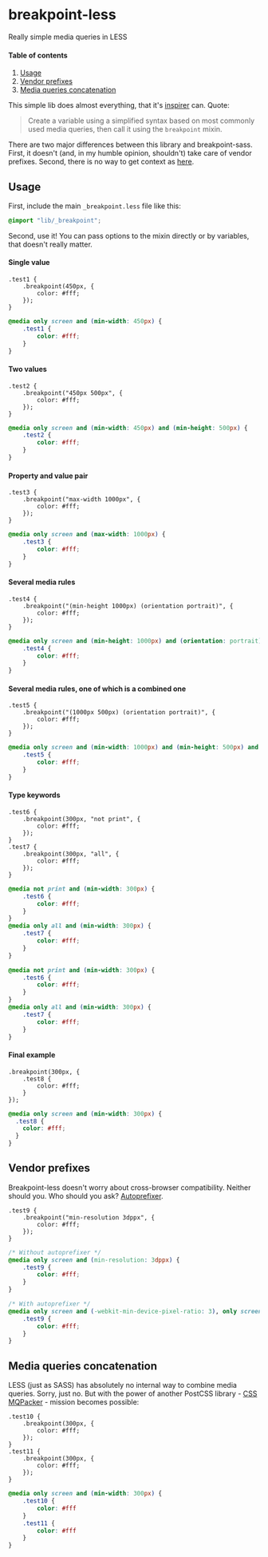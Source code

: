 # breakpoint-less
Really simple media queries in LESS

#### Table of contents
1. [Usage](#usage)
1. [Vendor prefixes](#vendor-prefixes)
1. [Media queries concatenation](#media-queries-concatenation)

This simple lib does almost everything, that it's [inspirer](https://github.com/at-import/breakpoint) can. Quote:
> Create a variable using a simplified syntax based on most commonly used media queries, then call it using the `breakpoint` mixin.

There are two major differences between this library and breakpoint-sass. First, it doesn't (and, in my humble opinion, shouldn't) take care of vendor prefixes. Second, there is no way to get context as [here](https://github.com/at-import/breakpoint/wiki/Breakpoint-Context).

## Usage
First, include the main `_breakpoint.less` file like this:
```css
@import "lib/_breakpoint";
```
Second, use it! You can pass options to the mixin directly or by variables, that doesn't really matter.

#### Single value
```less
.test1 {
    .breakpoint(450px, {
        color: #fff;
    });
}
```
```css
@media only screen and (min-width: 450px) {
    .test1 {
        color: #fff;
    }
}
```

#### Two values
```less
.test2 {
    .breakpoint("450px 500px", {
        color: #fff;
    });
}
```
```css
@media only screen and (min-width: 450px) and (min-height: 500px) {
    .test2 {
        color: #fff;
    }
}
```

#### Property and value pair
```less
.test3 {
    .breakpoint("max-width 1000px", {
        color: #fff;
    });
}
```
```css
@media only screen and (max-width: 1000px) {
    .test3 {
        color: #fff;
    }
}
```

#### Several media rules
```less
.test4 {
    .breakpoint("(min-height 1000px) (orientation portrait)", {
        color: #fff;
    });
}
```
```css
@media only screen and (min-height: 1000px) and (orientation: portrait) {
    .test4 {
        color: #fff;
    }
}
```

#### Several media rules, one of which is a combined one
```less
.test5 {
    .breakpoint("(1000px 500px) (orientation portrait)", {
        color: #fff;
    });
}
```
```css
@media only screen and (min-width: 1000px) and (min-height: 500px) and (orientation: portrait) {
    .test5 {
        color: #fff;
    }
}
```
#### Type keywords
```less
.test6 {
    .breakpoint(300px, "not print", {
        color: #fff;
    });
}
.test7 {
    .breakpoint(300px, "all", {
        color: #fff;
    });
}
```
```css
@media not print and (min-width: 300px) {
    .test6 {
        color: #fff;
    }
}
@media only all and (min-width: 300px) {
    .test7 {
        color: #fff;
    }
}
```
```css
@media not print and (min-width: 300px) {
    .test6 {
        color: #fff;
    }
}
@media only all and (min-width: 300px) {
    .test7 {
        color: #fff;
    }
}
```
#### Final example
```less
.breakpoint(300px, {
    .test8 {
        color: #fff;
    }
});
```
```css
@media only screen and (min-width: 300px) {
  .test8 {
    color: #fff;
  }
}
```

## Vendor prefixes
Breakpoint-less doesn't worry about cross-browser compatibility. Neither should you. Who should you ask? [Autoprefixer](https://github.com/postcss/autoprefixer).
```less
.test9 {
    .breakpoint("min-resolution 3dppx", {
        color: #fff;
    });
}
```
```css
/* Without autoprefixer */
@media only screen and (min-resolution: 3dppx) {
    .test9 {
        color: #fff;
    }
}

/* With autoprefixer */
@media only screen and (-webkit-min-device-pixel-ratio: 3), only screen and (min-resolution: 3dppx) {
    .test9 {
        color: #fff;
    }
}
```

## Media queries concatenation
LESS (just as SASS) has absolutely no internal way to combine media queries. Sorry, just no. But with the power of another PostCSS library - [CSS MQPacker](https://github.com/hail2u/node-css-mqpacker) - mission becomes possible:
```less
.test10 {
    .breakpoint(300px, {
        color: #fff;
    });
}
.test11 {
    .breakpoint(300px, {
        color: #fff;
    });
}
```
```css
@media only screen and (min-width: 300px) {
    .test10 {
        color: #fff
    }
    .test11 {
        color: #fff
    }
}
```

